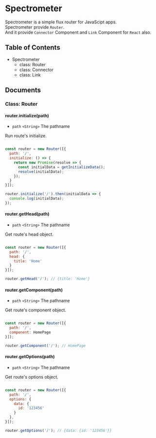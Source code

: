 # Spectrometer

Spectrometer is a simple flux router for JavaScipt apps.  
Spectrometer provide `Router`.  
And it provide `Connector` Component and `Link` Component for `React` also.

## Table of Contents

- Spectrometer
  - class: Router
  - class: Connector
  - class: Link

## Documents

### Class: Router

#### router.initialize(path)

- `path` `<String>` The pathname

Run route's initialize.

```javascript

const router = new Router([{
  path: '/',
  initialize: () => {
    return new Promise(resolve => {
      const initialData = getInitializeData();
      resolve(initialData);
    });
  }
}]);

router.initialize('/').then(initialData => {
  console.log(initialData);
});

```

#### router.getHead(path)

- `path` `<String>` The pathname

Get route's head object.

```javascript

const router = new Router([{
  path: '/',
  head: {
    title: 'Home'
  }
}]);

router.getHead('/'); // {title: 'Home'}

```

#### router.getComponent(path)

- `path` `<String>` The pathname

Get route's component object.

```javascript

const router = new Router([{
  path: '/',
  component: HomePage
}]);

router.getComponent('/'); // HomePage

```

#### router.getOptions(path)

- `path` `<String>` The pathname

Get route's options object.

```javascript

const router = new Router([{
  path: '/',
  options: {
    data: {
      id: '123456'
    }
  },
}]);

router.getOptions('/'); // {data: {id: '123456'}}

```
